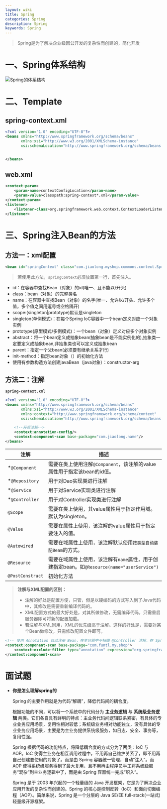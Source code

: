 ```yaml
---
layout: wiki
title: Spring
categories: Spring
description: Spring
keywords: Spring
---
```


> Spring是为了解决企业级因公开发的复杂性而创建的，简化开发

# 一、Spring体系结构

![Spring的体系结构](https://i.loli.net/2021/01/08/omCJExvtg3FQ19f.gif)





# 二、Template

## spring-context.xml

```xml
<?xml version="1.0" encoding="UTF-8"?>
<beans xmlns="http://www.springframework.org/schema/beans"
       xmlns:xsi="http://www.w3.org/2001/XMLSchema-instance"
       xsi:schemaLocation="http://www.springframework.org/schema/beans http://www.springframework.org/schema/beans/spring-beans.xsd http://www.springframework.org/schema/context https://www.springframework.org/schema/context/spring-context.xsd">


</beans>
```

## web.xml

```xml
<context-param>
    <param-name>contextConfigLocation</param-name>
    <param-value>classpath:spring-context*.xml</param-value>
</context-param>
<listener>
    <listener-class>org.springframework.web.context.ContextLoaderListener</listener-class>
</listener>
```





# 三、Spring注入Bean的方法

## 方法一：xml配置

```xml
<bean id="springContext" class="com.jiaolong.myshop.commons.context.SpringContext"/>
```

> 若使用此方法，`springContext`必须放置第一行，首先注入。

- id：在容器中查找Bean（对象）的id(唯一、且不能以/开头)
-  class：bean（对象）的完整类名
-  name：在容器中查找Bean（对象）的名字(唯一、允许以/开头、允许多个值，多个值之间用逗号或空格隔开)
-  scope:(singleton|prototype)默认是singleton
  - singleton(单例模式)：在每个Spring IoC容器中一个bean定义对应一个对象实例
  - prototype(原型模式/多例模式)：一个bean（对象）定义对应多个对象实例
- abstract：将一个bean定义成抽象bean(抽象bean是不能实例化的),抽象类一定要定义成抽象bean,非抽象类也可以定义成抽象bean
- parent：指定一个父bean(必须要有继承关系才行)
- init-method：指定bean对象（）的初始化方法
- 使用有参数构造方法创建javaBean（java对象）：constructor-arg

## 方法二：注解

**`spring-context.xml`**

```xml
<?xml version="1.0" encoding="UTF-8"?>
<beans xmlns="http://www.springframework.org/schema/beans"
       xmlns:xsi="http://www.w3.org/2001/XMLSchema-instance"
       xmlns:context="http://www.springframework.org/schema/context"
       xsi:schemaLocation="http://www.springframework.org/schema/beans http://www.springframework.org/schema/beans/spring-beans.xsd http://www.springframework.org/schema/context https://www.springframework.org/schema/context/spring-context.xsd">

	<!--开启注解-->
    <context:annotation-config/>
    <context:component-scan base-package="com.jiaolong.name"/>
</beans>
```

| 注解             | 描述                                                         |
| ---------------- | ------------------------------------------------------------ |
| *`@Component`    | 需要在类上使用注解`@Component`，该注解的value属性用于指定该bean的id值。 |
| *`@Repository`   | 用于对Dao实现类进行注解                                      |
| *`@Service`      | 用于对Service实现类进行注解                                  |
| *`@Controller`   | 用于对Controller实现类进行注解                               |
| `@Scope`         | 需要在类上使用，其value属性用于指定作用域。默认为singleton。 |
| `@Value`         | 需要在属性上使用，该注解的value属性用于指定要注入的值。      |
| `@Autowired`     | 需要在域属性上使用，该注解默认使用`按类型自动装配Beam`的方式。 |
| `@Resource`      | 需要在域属性上使用，该注解有`name`属性，用于创建指定bean。如`@Resource(name="userService")` |
| `@PostConstruct` | 初始化方法                                                   |



> **注解与XML配置的区别：**
>
> - 注解的好处是配置方便，只管，但是以硬编码的方式写入到了Java代码中，其修改是需要重新编译代码的。
> - XML配置方式的最大好处是，对其所做修改，无需编译代码，只需重启服务器即可将新的配置加载。
> - 若注解与XML同用，XML的优先级高于注解。这样的好处是，需要对某个Bean做修改，只需修改配置文件即可。



```xml
<!-- 使用 Annotation 自动注册 Bean，在主容器中不扫描 @Controller 注解，在 SpringMVC 中只扫描 @Controller 注解。-->
<context:component-scan base-package="com.funtl.my.shop">
    <context:exclude-filter type="annotation" expression="org.springframework.stereotype.Controller"/>
</context:component-scan>
```





# 面试题

- **你是怎么理解spring的**

  Spring 的主要作用就是为代码“解耦”，降低代码间的耦合度。

  根据功能的不同，可以将一个系统中的代码分为 **主业务逻辑** 与 **系统级业务逻辑** 两类。它们各自具有鲜明的特点：主业务代码间逻辑联系紧密，有具体的专业业务应用场景，复用性相对较低；系统级业务相对功能独立，没有具体的专业业务应用场景，主要是为主业务提供系统级服务，如日志、安全、事务等，复用性强。

  Spring 根据代码的功能特点，将降低耦合度的方式分为了两类：IoC 与 AOP。IoC 使得主业务在相互调用过程中，不用再自己维护关系了，即不用再自己创建要使用的对象了。而是由 Spring 容器统一管理，自动“注入”。而 AOP 使得系统级服务得到了最大复用，且不用再由程序员手工将系统级服务“混杂”到主业务逻辑中了，而是由 Spring 容器统一完成“织入”。

  Spring 是于 2003 年兴起的一个轻量级的 Java 开发框架，它是为了解决企业应用开发的复杂性而创建的。Spring 的核心是控制反转（IoC）和面向切面编程（AOP）。简单来说，Spring 是一个分层的 Java SE/EE full-stack(一站式)轻量级开源框架。